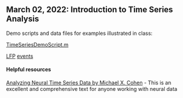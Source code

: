 ## March 02, 2022: Introduction to Time Series Analysis 

Demo scripts and data files for examples illustrated in class:

[TimeSeriesDemoScript.m](./TimeSeriesDemoScript.m)

[LFP](https://www.dropbox.com/s/bq49dwq0jva1swh/LFP.txt?dl=0)
[events](./events.txt)

#### Helpful resources

[Analyzing Neural Time Series Data by Michael X. Cohen](https://mitpress.mit.edu/books/analyzing-neural-time-series-data) - This is an excellent and comprehensive text for anyone working with neural data
